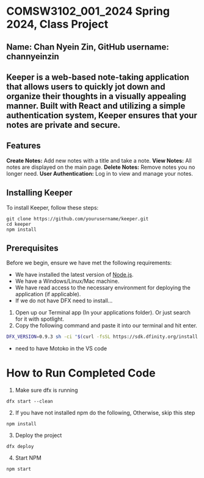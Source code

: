 # COMSW3102_001_2024 Spring 2024, Class Project
## Name: Chan Nyein Zin, GitHub username: channyeinzin

## Keeper is a web-based note-taking application that allows users to quickly jot down and organize their thoughts in a visually appealing manner. Built with React and utilizing a simple authentication system, Keeper ensures that your notes are private and secure.

## Features
**Create Notes:** Add new notes with a title and take a note.
**View Notes:** All notes are displayed on the main page.
**Delete Notes:** Remove notes you no longer need.
**User Authentication:** Log in to view and manage your notes.

## Installing Keeper

To install Keeper, follow these steps:

```
git clone https://github.com/yourusername/keeper.git
cd keeper
npm install
```


## Prerequisites

Before we begin, ensure we have met the following requirements:
- We have installed the latest version of [Node.js](https://nodejs.org/).
- We have a Windows/Linux/Mac machine.
- We have read access to the necessary environment for deploying the application (if applicable).
- If we do not have DFX need to install...
1. Open up our Terminal app (In your applications folder). Or just search for it with spotlight.
2. Copy the following command and paste it into our terminal and hit
enter.

```bash
DFX_VERSION=0.9.3 sh -ci "$(curl -fsSL https://sdk.dfinity.org/install.sh)"
```
- need to have Motoko in the VS code


# How to Run Completed Code

1. Make sure dfx is running

```
dfx start --clean
```
2. If you have not installed npm do the following, Otherwise, skip this step
```
npm install
```
3. Deploy the project
```
dfx deploy
```

4. Start NPM
```
npm start





